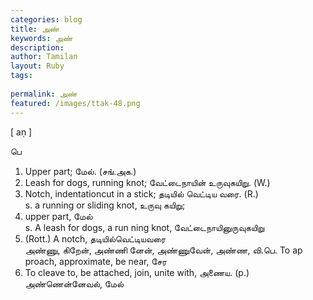 ```yaml
---
categories: blog
title: அண்
keywords: அண்
description: 
author: Tamilan
layout: Ruby
tags: 
 
permalink: அண்
featured: /images/ttak-48.png
---
```

  
[ aṇ ]  
  
பெ  
1. Upper part; மேல். (சங்.அக.)  
2. Leash for dogs, running knot; வேட்டைநாயின் உருவுகயிறு. (W.)  
3. Notch, indentationcut in a stick; தடியில் வெட்டிய வரை. (R.)  
s. a running or sliding knot, உருவு கயிறு;  
2. upper part, மேல்  
s. A leash for dogs, a run ning knot, வேட்டைநாயினுருவுகயிறு  
2. (Rott.) A notch, தடியில்வெட்டியவரை  
அண்ணு, கிறேன், அண்ணி னேன், அண்ணுவேன், அண்ண, வி.பெ. To ap proach, approximate, be near, சேர  
2. To cleave to, be attached, join, unite with, அணைய. (p.)  
அண்ணென்னேவல், மேல்